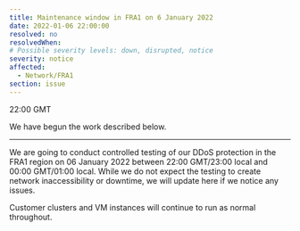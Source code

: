```yaml
---
title: Maintenance window in FRA1 on 6 January 2022
date: 2022-01-06 22:00:00
resolved: no
resolvedWhen:
# Possible severity levels: down, disrupted, notice
severity: notice
affected:
  - Network/FRA1
section: issue
---
```


22:00 GMT

We have begun the work described below.

---

We are going to conduct controlled testing of our DDoS protection in the FRA1 region on 06 January 2022 between 22:00 GMT/23:00 local and 00:00 GMT/01:00 local. While we do not expect the testing to create network inaccessibility or downtime, we will update here if we notice any issues.

Customer clusters and VM instances will continue to run as normal throughout.
